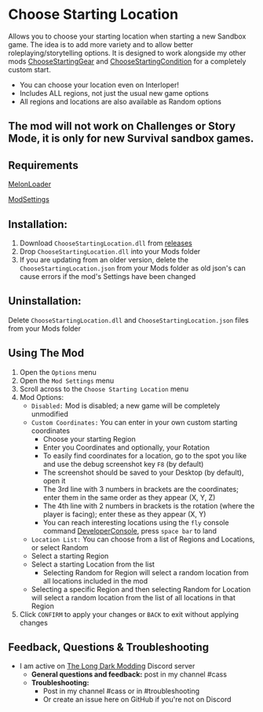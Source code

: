 # Choose Starting Location
Allows you to choose your starting location when starting a new Sandbox game. 
The idea is to add more variety and to allow better roleplaying/storytelling options. 
It is designed to work alongside my other mods [ChooseStartingGear](https://github.com/GruffCassquatch/ChooseStartingGear) and [ChooseStartingCondition](https://github.com/GruffCassquatch/ChooseStartingConditions) for a completely custom start.       

* You can choose your location even on Interloper!
* Includes ALL regions, not just the usual new game options
* All regions and locations are also available as Random options

## The mod will not work on Challenges or Story Mode, it is only for new Survival sandbox games.


## Requirements
[MelonLoader](https://github.com/HerpDerpinstine/MelonLoader/releases/latest/download/MelonLoader.Installer.exe)

[ModSettings](https://github.com/zeobviouslyfakeacc/ModSettings/releases)

## Installation:
1. Download ```ChooseStartingLocation.dll``` from [releases](https://github.com/GruffCassquatch/ChooseStartingLocation/releases)
2. Drop ```ChooseStartingLocation.dll``` into your Mods folder
3. If you are updating from an older version, delete the ```ChooseStartingLocation.json``` from your Mods folder as old json's can cause errors if the mod's Settings have been changed

## Uninstallation:
Delete ```ChooseStartingLocation.dll``` and ```ChooseStartingLocation.json``` files from your Mods folder

## Using The Mod
1. Open the ```Options``` menu
2. Open the ```Mod Settings``` menu
3. Scroll across to the ```Choose Starting Location``` menu
4. Mod Options:
	* ```Disabled:``` Mod is disabled; a new game will be completely unmodified
	* ```Custom Coordinates:``` You can enter in your own custom starting coordinates
		* Choose your starting Region
		* Enter you Coordinates and optionally, your Rotation
		* To easily find coordinates for a location, go to the spot you like and use the debug screenshot key ```F8``` (by default)
		* The screenshot should be saved to your Desktop (by default), open it
		* The 3rd line with 3 numbers in brackets are the coordinates; enter them in the same order as they appear (X, Y, Z)
		* The 4th line with 2 numbers in brackets is the rotation (where the player is facing); enter these as they appear (X, Y)
		* You can reach interesting locations using the ```fly``` console command [DeveloperConsole](https://github.com/FINDarkside/TLD-Developer-Console), press ```space bar``` to land
	* ```Location List:``` You can choose from a list of Regions and Locations, or select Random
    * Select a starting Region
    * Select a starting Location from the list
		* Selecting Random for Region will select a random location from all locations included in the mod
    * Selecting a specific Region and then selecting Random for Location will select a random location from the list of all locations in that Region
5. Click ```CONFIRM``` to apply your changes or ```BACK``` to exit without applying changes


## Feedback, Questions & Troubleshooting
* I am active on [The Long Dark Modding](https://discord.gg/QvFE7VV4WZ) Discord server
	* **General questions and feedback:** post in my channel #cass
	* **Troubleshooting:** 
		* Post in my channel #cass or in #troubleshooting 
		* Or create an issue here on GitHub if you're not on Discord
